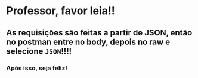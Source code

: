 # Professor, favor leia!!

## As requisições são feitas a partir de JSON, então no postman entre no body, depois no raw e selecione `JSON`!!!!
### Após isso, seja feliz!